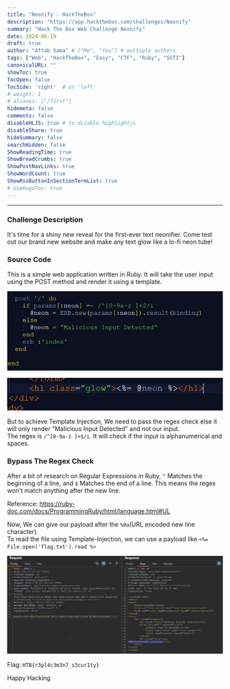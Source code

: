 ```yaml
---
title: "Neonify - HackTheBox"
description: "https://app.hackthebox.com/challenges/Neonify"
summary: "Hack The Box Web Challenge Neonify"
date: 2024-06-19
draft: true
author: "Aftab Sama" # ["Me", "You"] # multiple authors
tags: ["Web", "HackTheBox", "Easy", "CTF", "Ruby", "SSTI"]
canonicalURL: ""
showToc: true
TocOpen: false
TocSide: 'right'  # or 'left'
# weight: 1
# aliases: ["/first"]
hidemeta: false
comments: false
disableHLJS: true # to disable highlightjs
disableShare: true
hideSummary: false
searchHidden: false
ShowReadingTime: true
ShowBreadCrumbs: true
ShowPostNavLinks: true
ShowWordCount: true
ShowRssButtonInSectionTermList: true
# UseHugoToc: true
---
```


------------------------

### Challenge Description

It's time for a shiny new reveal for the first-ever text neonifier. Come test out our brand new website and make any text glow like a lo-fi neon tube!

### Source Code

This is a simple web application written in Ruby. It will take the user input using the POST method and render it using a template.

![source code](images/1.webp)

![template file](images/2.webp)

But to achieve Template Injection, We need to pass the regex check else it will only render  "Malicious Input Detected" and not our input. \
The regex is `/^[0-9a-z ]+$/i`. It will check if the input is alphanumerical and spaces.

### Bypass The Regex Check

After a bit of research on Regular Expressions in Ruby, `^` Matches the beginning of a line, and `$` Matches the end of a line.
This means the regex won't match anything after the new line.

Reference: https://ruby-doc.com/docs/ProgrammingRuby/html/language.html#UL

Now, We can give our payload after the `%0a`(URL encoded new line character). \
To read the file using Template-Injection, we can use a payload like `<%= File.open('flag.txt').read %>`

![flag](images/flag.webp)

Flag: `HTB{r3pl4c3m3n7_s3cur1ty}`

Happy Hacking
